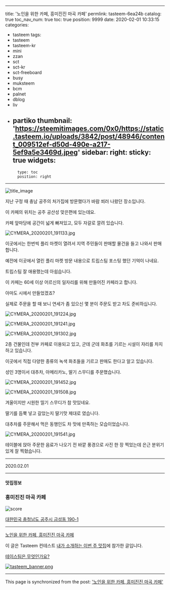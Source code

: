 
---
title: '노인을 위한 카페, 흥미진진 마곡 카페'
permlink: tasteem-6ea24b
catalog: true
toc_nav_num: true
toc: true
position: 9999
date: 2020-02-01 10:33:15
categories:
- tasteem
tags:
- tasteem
- tasteem-kr
- mini
- zzan
- sct
- sct-kr
- sct-freeboard
- busy
- muksteem
- bcm
- palnet
- dblog
- liv
- partiko
thumbnail: 'https://steemitimages.com/0x0/https://static.tasteem.io/uploads/3842/post/48946/content_009512ef-d50d-490e-a217-5ef9a5e3469d.jpeg'
sidebar:
    right:
        sticky: true
widgets:
    -
        type: toc
        position: right
---


![title_image](https://steemitimages.com/0x0/https://static.tasteem.io/uploads/3842/post/48946/content_009512ef-d50d-490e-a217-5ef9a5e3469d.jpeg)

지난 구정 때 충남 공주의 처가집에 방문했다가 바람 쐬러 나왔던 장소입니다.

이 카페의 위치는 공주 공산성 맞은편에 있는데요.

카페 앞마당에 공간이 넓게 빠져있고, 모두 자갈로 깔려 있습니다.

![CYMERA_20200201_191133.jpg](https://steemitimages.com/0x0/https://static.tasteem.io/uploads/image/image/248267/a3200cbe-32ad-4924-8e85-6aac3d0470ce.jpeg)

이곳에서는 한번씩 플리 마켓이 열려서 지역 주민들이 판매할 물건을 들고 나와서 판매합니다.

예전에 이곳에서 열린 플리 마켓 방문 내용으로 트립스팀 포스팅 했던 기억이 나네요.

트립스팀 잘 애용했는데 아쉽습니다.

이 카페는 60세 이상 어르신의 일자리를 위해 만들어진 카페라고 합니다.

아마도 시에서 만들었겠죠?

실제로 주문을 할 때 보니 연세가 좀 있으신 몇 분이 주문도 받고 차도 준비하십니다.

![CYMERA_20200201_191224.jpg](https://steemitimages.com/0x0/https://static.tasteem.io/uploads/image/image/248268/a3200cbe-32ad-4924-8e85-6aac3d0470ce.jpeg)

![CYMERA_20200201_191241.jpg](https://steemitimages.com/0x0/https://static.tasteem.io/uploads/image/image/248269/a3200cbe-32ad-4924-8e85-6aac3d0470ce.jpeg)

![CYMERA_20200201_191302.jpg](https://steemitimages.com/0x0/https://static.tasteem.io/uploads/image/image/248270/a3200cbe-32ad-4924-8e85-6aac3d0470ce.jpeg)

2층 건물인데 전부 카페로 이용되고 있고, 군데 군데 화초를 기르는 시설이 자리를 차지하고 있습니다.

이곳에서 직접 다양한 종류의 녹색 화초들을 기르고 판매도 한다고 알고 있습니다.

성인 3명이서 대추차, 아메리카노, 딸기 스무디를 주문했습니다.

![CYMERA_20200201_191452.jpg](https://steemitimages.com/0x0/https://static.tasteem.io/uploads/image/image/248271/a3200cbe-32ad-4924-8e85-6aac3d0470ce.jpeg)

![CYMERA_20200201_191508.jpg](https://steemitimages.com/0x0/https://static.tasteem.io/uploads/image/image/248272/a3200cbe-32ad-4924-8e85-6aac3d0470ce.jpeg)

겨울이지만 시원한 띨기 스무디가 참 맛있네요.

딸기를 듬뿍 넣고 갈았는지 딸기맛 제대로 였습니다.

대추차를 주문해서 먹은 동행인도 차 맛에 만족하는 모습이었습니다.

![CYMERA_20200201_191541.jpg](https://steemitimages.com/0x0/https://static.tasteem.io/uploads/image/image/248273/a3200cbe-32ad-4924-8e85-6aac3d0470ce.jpeg)

테이블에 앉아 주문한 음료가 나오기 전 바깥 풍경으로 사진 한 장 찍었는데 은근 분위기 있게 잘 찍혔습니다.

---

2020.02.01

---

#### 맛집정보

### 흥미진진 마곡 카페

![score](https://steemitimages.com/0x0/https://static.tasteem.io/images/steem/2Crowns.png)

[대한민국 충청남도 공주시 금성동 190-1](https://kr.tasteem.io/post/48946#map)

---

[노인을 위한 카페, 흥미진진 마곡 카페](https://kr.tasteem.io/post/48946)

이 글은 Tasteem 컨테스트
[내가 소개하는  이번 주 맛집](https://kr.tasteem.io/event/768)에 참가한 글입니다.

[테이스팀은 무엇인가요?](https://kr.tasteem.io/about)

[![tasteem_banner.png](https://steemitimages.com/0x0/https://static.tasteem.io/images/tasteem_banner_v3.png)](https://kr.tasteem.io)

- - -

This page is synchronized from the post: ['노인을 위한 카페, 흥미진진 마곡 카페'](https://steemit.com/@lucky2015/tasteem-6ea24b)
